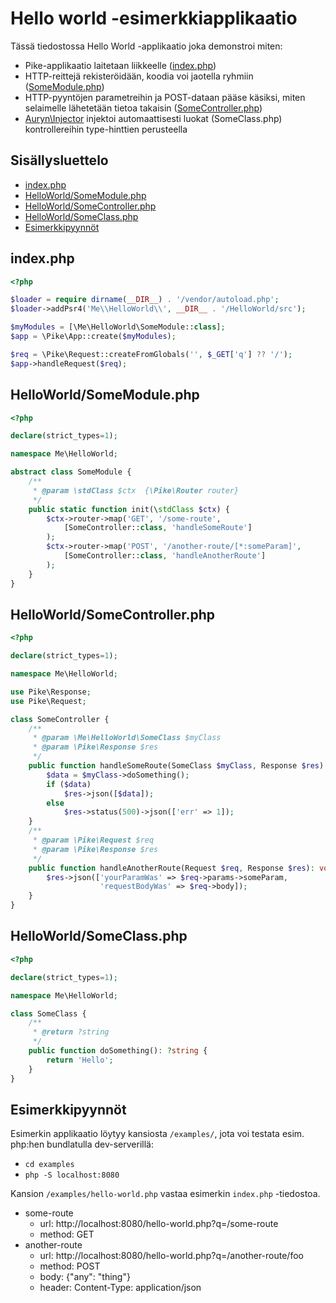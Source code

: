 # Hello world -esimerkkiapplikaatio

Tässä tiedostossa Hello World -applikaatio joka demonstroi miten:

- Pike-applikaatio laitetaan liikkeelle ([index.php](#indexphp))
- HTTP-reittejä rekisteröidään, koodia voi jaotella ryhmiin ([SomeModule.php](#helloworldsomemodulephp))
- HTTP-pyyntöjen parametreihin ja POST-dataan pääse käsiksi, miten selaimelle lähetetään tietoa takaisin ([SomeController.php](#helloworldsomecontrollerphp))
- [Auryn\Injector](https://github.com/rdlowrey/auryn) injektoi automaattisesti luokat (SomeClass.php) kontrollereihin type-hinttien perusteella

## Sisällysluettelo

- [index.php](#index.php)
- [HelloWorld/SomeModule.php](#helloworldsomemodulephp)
- [HelloWorld/SomeController.php](#helloworldsomecontrollerphp)
- [HelloWorld/SomeClass.php](#helloworldsomeclassphp)
- [Esimerkkipyynnöt](#esimerkkipyynnöt)

## index.php

```php
<?php

$loader = require dirname(__DIR__) . '/vendor/autoload.php';
$loader->addPsr4('Me\\HelloWorld\\', __DIR__ . '/HelloWorld/src');

$myModules = [\Me\HelloWorld\SomeModule::class];
$app = \Pike\App::create($myModules);

$req = \Pike\Request::createFromGlobals('', $_GET['q'] ?? '/');
$app->handleRequest($req);

```

## HelloWorld/SomeModule.php

```php
<?php

declare(strict_types=1);

namespace Me\HelloWorld;

abstract class SomeModule {
    /**
     * @param \stdClass $ctx  {\Pike\Router router}
     */
    public static function init(\stdClass $ctx) {
        $ctx->router->map('GET', '/some-route',
            [SomeController::class, 'handleSomeRoute']
        );
        $ctx->router->map('POST', '/another-route/[*:someParam]',
            [SomeController::class, 'handleAnotherRoute']
        );
    }
}

```

## HelloWorld/SomeController.php

```php
<?php

declare(strict_types=1);

namespace Me\HelloWorld;

use Pike\Response;
use Pike\Request;

class SomeController {
    /**
     * @param \Me\HelloWorld\SomeClass $myClass
     * @param \Pike\Response $res
     */
    public function handleSomeRoute(SomeClass $myClass, Response $res): void {
        $data = $myClass->doSomething();
        if ($data)
            $res->json([$data]);
        else
            $res->status(500)->json(['err' => 1]);
    }
    /**
     * @param \Pike\Request $req
     * @param \Pike\Response $res
     */
    public function handleAnotherRoute(Request $req, Response $res): void {
        $res->json(['yourParamWas' => $req->params->someParam,
                    'requestBodyWas' => $req->body]);
    }
}

```

## HelloWorld/SomeClass.php

```php
<?php

declare(strict_types=1);

namespace Me\HelloWorld;

class SomeClass {
    /**
     * @return ?string
     */
    public function doSomething(): ?string {
        return 'Hello';
    }
}

```

## Esimerkkipyynnöt

Esimerkin applikaatio löytyy kansiosta `/examples/`, jota voi testata esim. php:hen bundlatulla dev-serverillä:
- `cd examples`
- `php -S localhost:8080`

Kansion `/examples/hello-world.php` vastaa esimerkin `index.php` -tiedostoa.

- some-route
    - url: http://localhost:8080/hello-world.php?q=/some-route
    - method: GET
- another-route
    - url: http://localhost:8080/hello-world.php?q=/another-route/foo
    - method: POST
    - body: {"any": "thing"}
    - header: Content-Type: application/json
